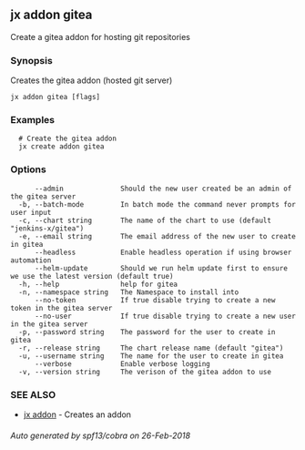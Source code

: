 ## jx addon gitea

Create a gitea addon for hosting git repositories

### Synopsis

Creates the gitea addon (hosted git server)

```
jx addon gitea [flags]
```

### Examples

```
  # Create the gitea addon
  jx create addon gitea
```

### Options

```
      --admin              Should the new user created be an admin of the gitea server
  -b, --batch-mode         In batch mode the command never prompts for user input
  -c, --chart string       The name of the chart to use (default "jenkins-x/gitea")
  -e, --email string       The email address of the new user to create in gitea
      --headless           Enable headless operation if using browser automation
      --helm-update        Should we run helm update first to ensure we use the latest version (default true)
  -h, --help               help for gitea
  -n, --namespace string   The Namespace to install into
      --no-token           If true disable trying to create a new token in the gitea server
      --no-user            If true disable trying to create a new user in the gitea server
  -p, --password string    The password for the user to create in gitea
  -r, --release string     The chart release name (default "gitea")
  -u, --username string    The name for the user to create in gitea
      --verbose            Enable verbose logging
  -v, --version string     The verison of the gitea addon to use
```

### SEE ALSO

* [jx addon](jx_addon.md)	 - Creates an addon

###### Auto generated by spf13/cobra on 26-Feb-2018
